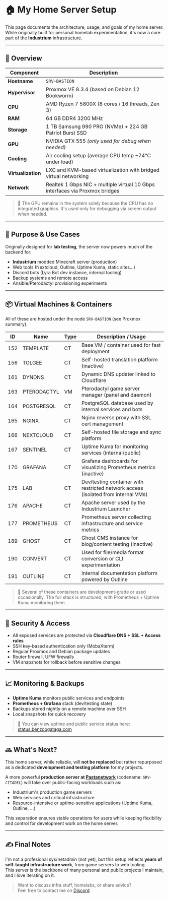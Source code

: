 # 🏠 My Home Server Setup

This page documents the architecture, usage, and goals of my home server. While originally built for personal homelab experimentation, it's now a core part of the **Industrium** infrastructure.

---

## 🧩 Overview

| Component           | Description                                                                          |
|---------------------|--------------------------------------------------------------------------------------|
| **Hostname**        | `SRV-BASTION`                                                                        |
| **Hypervisor**      | Proxmox VE 8.3.4 (based on Debian 12 Bookworm)                                       |
| **CPU**             | AMD Ryzen 7 5800X (8 cores / 16 threads, Zen 3)                                      |
| **RAM**             | 64 GB DDR4 3200 MHz                                                                  |
| **Storage**         | 1 TB Samsung 990 PRO (NVMe) + 224 GB Patriot Burst SSD                               |
| **GPU**             | NVIDIA GTX 555 *(only used for debug when needed)*                                   |
| **Cooling**         | Air cooling setup (average CPU temp ~74°C under load)                         |
| **Virtualization**  | LXC and KVM-based virtualization with bridged virtual networking                     |
| **Network**         | Realtek 1 Gbps NIC + multiple virtual 10 Gbps interfaces via Proxmox bridges         |

> 🔧 The GPU remains in the system solely because the CPU has no integrated graphics. It's used only for debugging via screen output when needed.

---

## 🧠 Purpose & Use Cases

Originally designed for **lab testing**, the server now powers much of the backend for:

- **Industrium** modded Minecraft server (production)
- Web tools (Nextcloud, Outline, Uptime Kuma, static sites...)
- Discord bots (Lyra Bot dev instance, internal tooling)
- Backup systems and remote access
- Ansible/Pterodactyl provisioning experiments

---

## 📦 Virtual Machines & Containers

All of these are hosted under the node `SRV-BASTION` (see Proxmox summary).

| ID  | Name           | Type | Description / Usage                                                                 |
|-----|----------------|------|-------------------------------------------------------------------------------------|
| 152 | TEMPLATE       | CT   | Base VM / container used for fast deployment                                        |
| 156 | TOLGEE         | CT   | Self-hosted translation platform (inactive)                                         |
| 161 | DYNDNS         | CT   | Dynamic DNS updater linked to Cloudflare                                            |
| 163 | PTERODACTYL    | VM   | Pterodactyl game server manager (panel and daemon)                                  |
| 164 | POSTGRESQL     | CT   | PostgreSQL database used by internal services and bots                              |
| 165 | NGINX          | CT   | Nginx reverse proxy with SSL cert management                                        |
| 166 | NEXTCLOUD      | CT   | Self-hosted file storage and sync platform                                          |
| 167 | SENTINEL       | CT   | Uptime Kuma for monitoring services (internal/public)                               |
| 170 | GRAFANA        | CT   | Grafana dashboards for visualizing Prometheus metrics (inactive)                    |
| 175 | LAB            | CT   | Dev/testing container with restricted network access (isolated from internal VMs)   |
| 176 | APACHE         | CT   | Apache server used by the Industrium Launcher                                       |
| 177 | PROMETHEUS     | CT   | Prometheus server collecting infrastructure and service metrics                     |
| 189 | GHOST          | CT   | Ghost CMS instance for blog/content testing (inactive)                              |
| 190 | CONVERT        | CT   | Used for file/media format conversion or CLI experimentation                        |
| 191 | OUTLINE        | CT   | Internal documentation platform powered by Outline                                  |

> 🧠 Several of these containers are development-grade or used occasionally. The full stack is structured, with Prometheus + Uptime Kuma monitoring them.

---

## 🔐 Security & Access

- All exposed services are protected via **Cloudflare DNS + SSL + Access rules**
- SSH key-based authentication only (MobaXterm)
- Regular Proxmox and Debian package updates
- Router firewall, UFW firewalls
- VM snapshots for rollback before sensitive changes

---

## 📈 Monitoring & Backups

- **Uptime Kuma** monitors public services and endpoints
- **Prometheus + Grafana** stack (dev/testing state)
- Backups stored nightly on a remote machine over SSH
- Local snapshots for quick recovery

> 🔗 You can view uptime and public service status here: [status.benzoogataga.com](https://status.benzoogataga.com)

---

## 🔜 What's Next?

This home server, while reliable, will **not be replaced** but rather repurposed as a dedicated **development and testing platform** for my projects.

A more powerful **production server at [Pastanetwork](https://pastanetwork.com)** (codename: `SRV-CITADEL`) will take over public-facing workloads such as:

- Industrium's production game servers
- Web services and critical infrastructure
- Resource-intensive or uptime-sensitive applications (Uptime Kuma, Outline, ...)

This separation ensures stable operations for users while keeping flexibility and control for development work on the home server.

---

## ✍️ Final Notes

I'm not a profesional sys/netadmin (not yet), but this setup reflects **years of self-taught infrastructure work**, from game servers to web tooling.  
This server is the backbone of many personal and public projects I maintain, and I love iterating on it.

> Want to discuss infra stuff, homelabs, or share advice?  
> Feel free to contact me on [Discord](https://guns.lol/benzoogataga)
